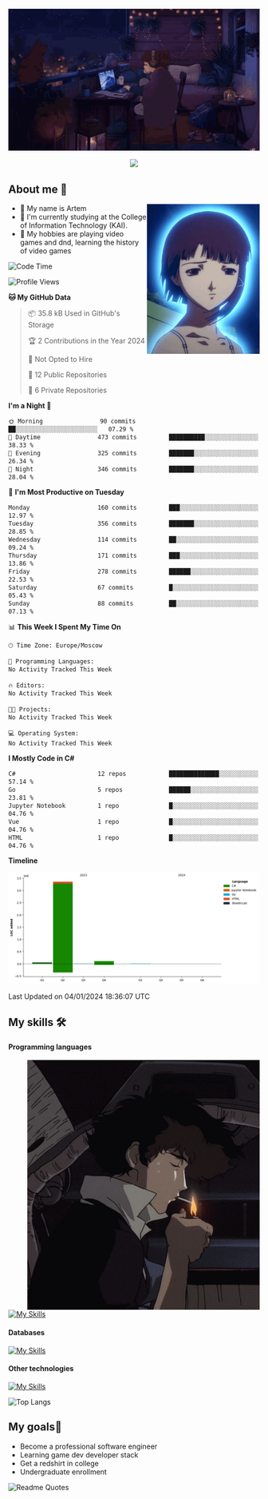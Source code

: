 <div align="center">
  <p>
    <img src="assets/lo-fi.gif">
  </p>
  <p>
    <img src="https://readme-typing-svg.herokuapp.com?color=%2336BCF7&lines=Welcome-to-my-profile&center=true&width=380&height=50&duration=4000&pause=1000">
  </p>
</div>

<div>
  <h2>About me 🚀</h2>
   <div align="center">
    <img src="assets/lain2.gif" align="right" height="300px">
  </div>
  <ul>
    <li>👨 My name is Artem</li>
    <li>🌱 I'm currently studying at the College of Information Technology (KAI).</li>
    <li>👾 My hobbies are playing video games and dnd, learning the history of video games </li>
  </ul>
</div>


<!--START_SECTION:waka-->
![Code Time](http://img.shields.io/badge/Code%20Time-41%20hrs-blue)

![Profile Views](http://img.shields.io/badge/Profile%20Views-0-blue)

**🐱 My GitHub Data** 

> 📦 35.8 kB Used in GitHub's Storage 
 > 
> 🏆 2 Contributions in the Year 2024
 > 
> 🚫 Not Opted to Hire
 > 
> 📜 12 Public Repositories 
 > 
> 🔑 6 Private Repositories 
 > 
**I'm a Night 🦉** 

```text
🌞 Morning                90 commits          ██░░░░░░░░░░░░░░░░░░░░░░░   07.29 % 
🌆 Daytime                473 commits         ██████████░░░░░░░░░░░░░░░   38.33 % 
🌃 Evening                325 commits         ███████░░░░░░░░░░░░░░░░░░   26.34 % 
🌙 Night                  346 commits         ███████░░░░░░░░░░░░░░░░░░   28.04 % 
```
📅 **I'm Most Productive on Tuesday** 

```text
Monday                   160 commits         ███░░░░░░░░░░░░░░░░░░░░░░   12.97 % 
Tuesday                  356 commits         ███████░░░░░░░░░░░░░░░░░░   28.85 % 
Wednesday                114 commits         ██░░░░░░░░░░░░░░░░░░░░░░░   09.24 % 
Thursday                 171 commits         ███░░░░░░░░░░░░░░░░░░░░░░   13.86 % 
Friday                   278 commits         ██████░░░░░░░░░░░░░░░░░░░   22.53 % 
Saturday                 67 commits          █░░░░░░░░░░░░░░░░░░░░░░░░   05.43 % 
Sunday                   88 commits          ██░░░░░░░░░░░░░░░░░░░░░░░   07.13 % 
```


📊 **This Week I Spent My Time On** 

```text
🕑︎ Time Zone: Europe/Moscow

💬 Programming Languages: 
No Activity Tracked This Week

🔥 Editors: 
No Activity Tracked This Week

🐱‍💻 Projects: 
No Activity Tracked This Week

💻 Operating System: 
No Activity Tracked This Week
```

**I Mostly Code in C#** 

```text
C#                       12 repos            ██████████████░░░░░░░░░░░   57.14 % 
Go                       5 repos             ██████░░░░░░░░░░░░░░░░░░░   23.81 % 
Jupyter Notebook         1 repo              █░░░░░░░░░░░░░░░░░░░░░░░░   04.76 % 
Vue                      1 repo              █░░░░░░░░░░░░░░░░░░░░░░░░   04.76 % 
HTML                     1 repo              █░░░░░░░░░░░░░░░░░░░░░░░░   04.76 % 
```



**Timeline**

![Lines of Code chart](https://raw.githubusercontent.com/nifle3/nifle3/main/assets/bar_graph.png)


 Last Updated on 04/01/2024 18:36:07 UTC
<!--END_SECTION:waka-->

## My skills 🛠️
#### Programming languages
<div align="center">
  <img src="assets/bebop_smoke.gif" align="right" height="500px">
</div>


[![My Skills](https://skillicons.dev/icons?i=go,cs,python)](https://skillicons.dev)
#### Databases
[![My Skills](https://skillicons.dev/icons?i=mysql,mongodb,postgres)](https://skillicons.dev)
#### Other technologies
[![My Skills](https://skillicons.dev/icons?i=unity,docker,git,wasm)](https://skillicons.dev)

![Top Langs](https://github-readme-stats.vercel.app/api/top-langs/?username=nifle3&layout=compact&theme=nord)


## My goals🚀
- Become a professional software engineer
- Learning game dev developer stack
- Get a redshirt in college
- Undergraduate enrollment

![Readme Quotes](https://quotes-github-readme.vercel.app/api?type=horizontal&theme=nord) 
